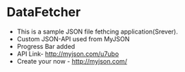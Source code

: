 # DataFetcher
* This is a sample JSON file fethcing application(Srever).
* Custom JSON-API used from MyJSON
* Progress Bar added 
* API Link- http://myjson.com/u7ubo
* Create your now - http://myjson.com/
